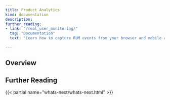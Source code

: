 ```yaml
---
title: Product Analytics
kind: documentation
description: 
further_reading:
- link: "/real_user_monitoring/"
  tag: "Documentation"
  text: "Learn how to capture RUM events from your browser and mobile applications"

---
```


## Overview


## Further Reading

{{< partial name="whats-next/whats-next.html" >}}



